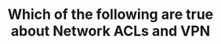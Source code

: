 ---
layout: answer
title: "Which of the following are true about Network ACLs and VPN"
blurb: "<p>A network ACL is an optional security layer that compliments Security Groups.</p>
<p>Unlike a Security Group with can only allow traffic, an ACL can als"
quid: 230
---